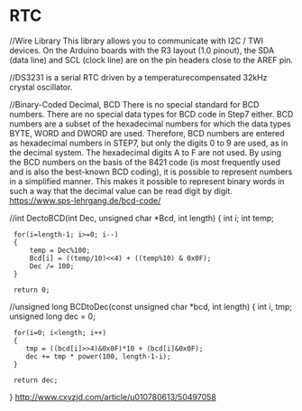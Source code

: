 # RTC

//Wire Library
This library allows you to communicate with I2C / TWI devices. 
On the Arduino boards with the R3 layout (1.0 pinout), the SDA (data line) and SCL (clock line) are on the pin headers close to the AREF pin.

//DS3231 
is a serial RTC driven by a temperaturecompensated
32kHz crystal oscillator.

//Binary-Coded Decimal, BCD
There is no special standard for BCD numbers. There are no special data types for BCD code in Step7 either. 
BCD numbers are a subset of the hexadecimal numbers for which the data types BYTE, WORD and DWORD are used. 
Therefore, BCD numbers are entered as hexadecimal numbers in STEP7, but only the digits 0 to 9 are used, as in the decimal system. 
The hexadecimal digits A to F are not used. 
By using the BCD numbers on the basis of the 8421 code (is most frequently used and is also the best-known BCD coding), 
it is possible to represent numbers in a simplified manner. 
This makes it possible to represent binary words in such a way that the decimal value can be read digit by digit. 
https://www.sps-lehrgang.de/bcd-code/

//int DectoBCD(int Dec, unsigned char *Bcd, int length)
{
     int i;
     int temp;
 
     for(i=length-1; i>=0; i--)
     {
         temp = Dec%100;
         Bcd[i] = ((temp/10)<<4) + ((temp%10) & 0x0F);
         Dec /= 100;
     }
 
     return 0;

//unsigned long  BCDtoDec(const unsigned char *bcd, int length)
{
     int i, tmp;
     unsigned long dec = 0;
 
     for(i=0; i<length; i++)
     {
        tmp = ((bcd[i]>>4)&0x0F)*10 + (bcd[i]&0x0F);   
        dec += tmp * power(100, length-1-i);          
     }
 
     return dec;
}
http://www.cxyzjd.com/article/u010780613/50497058




